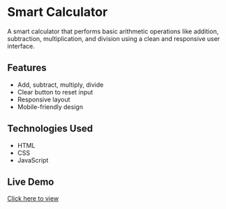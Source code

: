 # Smart Calculator

A smart calculator that performs basic arithmetic operations like addition, subtraction, multiplication, and division using a clean and responsive user interface.

## Features
- Add, subtract, multiply, divide
- Clear button to reset input
- Responsive layout
- Mobile-friendly design

## Technologies Used
- HTML
- CSS
- JavaScript

## Live Demo
[Click here to view](https://your-live-link.com)